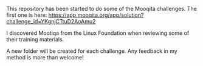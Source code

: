 This repository has been started to do some of the Mooqita challenges.
The first one is here: https://app.mooqita.org/app/solution?challenge_id=YKgnjCTtuD2AoAmu2

I discovered Mootiqa from the Linux Foundation when reviewing some of their training materials.

A new folder will be created for each challenge.
Any feedback in my method is more than welcome!
